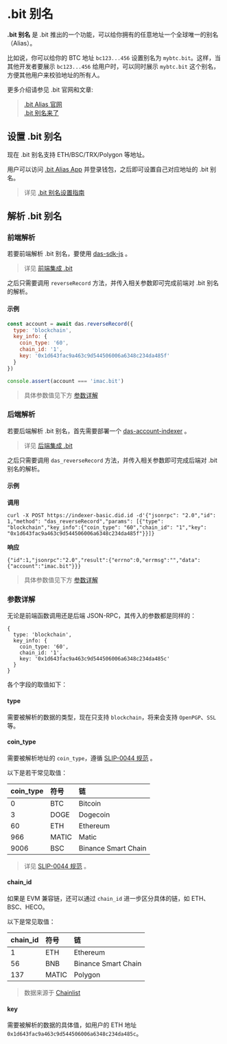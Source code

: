# .bit 别名
**.bit 别名** 是 .bit 推出的一个功能，可以给你拥有的任意地址一个全球唯一的别名（Alias）。

比如说，你可以给你的 BTC 地址 `bc123...456` 设置别名为 `mybtc.bit`。这样，当其他开发者要展示 `bc123...456` 给用户时，可以同时展示 `mybtc.bit` 这个别名，方便其他用户来校验地址的所有人。

更多介绍请参见 .bit 官网和文章:

> [.bit Alias 官网](https://www.did.id/bit-alias)  
> [.bit 别名来了](https://talk.did.id/t/bit/400#h-7)

## 设置 .bit 别名
现在 .bit 别名支持 ETH/BSC/TRX/Polygon 等地址。

用户可以访问 [.bit Alias App](https://app.did.id/alias) 并登录钱包，之后即可设置自己对应地址的 .bit 别名。

> 详见 [.bit 别名设置指南](https://talk.did.id/t/bit/400#h-7)


## 解析 .bit 别名

### 前端解析
若要前端解析 .bit 别名，要使用 [das-sdk-js](https://github.com/dotbitHQ/das-sdk-js) 。

> 详见 [前端集成 .bit](./integration-frontend.md)

之后只需要调用 `reverseRecord` 方法，并传入相关参数即可完成前端对 .bit 别名的解析。

#### 示例
```javascript
const account = await das.reverseRecord({
  type: 'blockchain',
  key_info: {
    coin_type: '60',
    chain_id: '1',
    key: '0x1d643fac9a463c9d544506006a6348c234da485f'
  }
})

console.assert(account === 'imac.bit')
```

> 具体参数值见下方 [参数详解](#参数详解)

### 后端解析

若要后端解析 .bit 别名，首先需要部署一个 [das-account-indexer](https://github.com/dotbitHQ/das-account-indexer) 。

> 详见 [后端集成 .bit](./integration-backend.md)

之后只需要调用 `das_reverseRecord` 方法，并传入相关参数即可完成后端对 .bit 别名的解析。


#### 示例

**调用**
```shell
curl -X POST https://indexer-basic.did.id -d'{"jsonrpc": "2.0","id": 1,"method": "das_reverseRecord","params": [{"type": "blockchain","key_info":{"coin_type": "60","chain_id": "1","key": "0x1d643fac9a463c9d544506006a6348c234da485f"}}]}
```
**响应**
```json5
{"id":1,"jsonrpc":"2.0","result":{"errno":0,"errmsg":"","data":{"account":"imac.bit"}}}
```

> 具体参数值见下方 [参数详解](#参数详解)


### 参数详解

无论是前端函数调用还是后端 JSON-RPC，其传入的参数都是同样的：
```json5
{
  type: 'blockchain',
  key_info: {
    coin_type: '60',
    chain_id: '1',
    key: '0x1d643fac9a463c9d544506006a6348c234da485c'
  }
}
```

各个字段的取值如下：

#### type
需要被解析的数据的类型，现在只支持 `blockchain`，将来会支持 `OpenPGP`、`SSL` 等。

#### coin_type
需要被解析地址的 `coin_type`，遵循 [SLIP-0044 规范](https://github.com/satoshilabs/slips/blob/master/slip-0044.md) 。

以下是若干常见取值：

| coin_type | 符号      | 链                   |
|:----------|:--------|:--------------------|
| 0         | BTC     | Bitcoin             |
| 3         | DOGE    | Dogecoin            |
| 60        | ETH     | Ethereum            |
| 966       | MATIC   | Matic               |
| 9006      | BSC     | Binance Smart Chain |

> 详见 [SLIP-0044 规范](https://github.com/satoshilabs/slips/blob/master/slip-0044.md) 。

#### chain_id
如果是 EVM 兼容链，还可以通过 `chain_id` 进一步区分具体的链，如 ETH、BSC、HECO。

以下是常见取值：

| chain_id | 符号    | 链                   |
|:---------|:------|:--------------------|
| 1        | ETH   | Ethereum            |
| 56       | BNB   | Binance Smart Chain |
| 137      | MATIC | Polygon             |

> 数据来源于 [Chainlist](https://chainlist.org/)

#### key
需要被解析的数据的具体值，如用户的 ETH 地址 `0x1d643fac9a463c9d544506006a6348c234da485c`。

